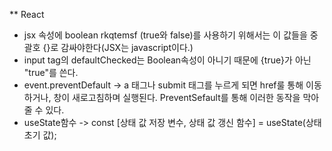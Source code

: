 ** React

- jsx 속성에 boolean rkqtemsf (true와 false)를 사용하기 위해서는 이 값들을 중괄호 {}로 감싸야한다(JSX는 javascript이다.)
- input tag의 defaultChecked는 Boolean속성이 아니기 때문에 {true}가 아닌 "true"를 쓴다.
- event.preventDefault -> a 태그나 submit 태그를 누르게 되면 href룰 통해 이동하거나, 창이 새로고침하며 실행된다. PreventSefault를 통해 이러한 동작을 막아줄 수 있다.
- useState함수 -> const [상태 값 저장 변수, 상태 값 갱신 함수] = useState(상태 초기 값);
